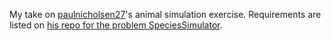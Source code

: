 My take on [paulnicholsen27](https://github.com/paulnicholsen27)'s animal simulation exercise.
Requirements are listed on [his repo for the problem SpeciesSimulator](https://github.com/paulnicholsen27/SpeciesSimulator).
